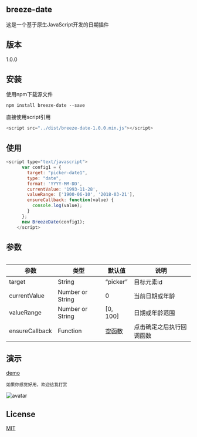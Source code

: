 
## breeze-date

这是一个基于原生JavaScript开发的日期插件

## 版本

1.0.0

## 安装

使用npm下载源文件


```
npm install breeze-date --save
```

直接使用script引用

```js
<script src="../dist/breeze-date-1.0.0.min.js"></script>
```

## 使用

```js
<script type="text/javascript">
      var config1 = {
        target: "picker-date1",
        type: "date",
        format: 'YYYY-MM-DD',
        currentValue: '1993-11-28',
        valueRange: ['1900-06-10', '2018-03-21'],
        ensureCallback: function(value) {
          console.log(value);
        }
      };
      new BreezeDate(config1);
    </script>
```

## 参数
```
```

|        参数       |   类型   | 默认值  |             说明             |
|-------------------|----------|----------|-------------------------------------|
| target              | String    | “picker”       | 目标元素id          |
| currentValue             | Number or String   | 0      | 当前日期或年龄 |
| valueRange       | Number or String   | [0, 100]   | 日期或年龄范围          |
| ensureCallback       | Function   | 空函数   | 点击确定之后执行回调函数          |

## 演示

[demo](https://breeze55.github.io/breeze-date/example/index.html)

```
如果你感觉好用，欢迎给我打赏
```
![avatar](https://raw.githubusercontent.com/breeze55/static/master/breeze.png)

## License
[MIT](https://github.com/breeze55/breeze-date/blob/master/LICENSE)
